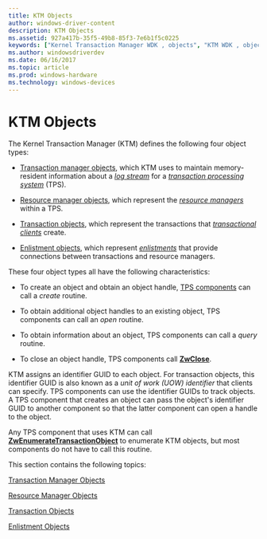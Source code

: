 ```yaml
---
title: KTM Objects
author: windows-driver-content
description: KTM Objects
ms.assetid: 927a417b-35f5-49b8-85f3-7e6b1f5c0225
keywords: ["Kernel Transaction Manager WDK , objects", "KTM WDK , objects", "objects WDK KTM"]
ms.author: windowsdriverdev
ms.date: 06/16/2017
ms.topic: article
ms.prod: windows-hardware
ms.technology: windows-devices
---
```


# KTM Objects


The Kernel Transaction Manager (KTM) defines the following four object types:

-   [Transaction manager objects](transaction-manager-objects.md), which KTM uses to maintain memory-resident information about a [*log stream*](transaction-processing-terms.md#ktm-term-log-stream) for a [*transaction processing system*](transaction-processing-terms.md#ktm-term-transaction-processing-system) (TPS).

-   [Resource manager objects](resource-manager-objects.md), which represent the [*resource managers*](transaction-processing-terms.md#ktm-term-resource-manager) within a TPS.

-   [Transaction objects](transaction-objects.md), which represent the transactions that [*transactional clients*](transaction-processing-terms.md#ktm-term-transactional-client) create.

-   [Enlistment objects](enlistment-objects.md), which represent [*enlistments*](transaction-processing-terms.md#ktm-term-enlistment) that provide connections between transactions and resource managers.

These four object types all have the following characteristics:

-   To create an object and obtain an object handle, [TPS components](understanding-tps-components.md) can call a *create* routine.

-   To obtain additional object handles to an existing object, TPS components can call an *open* routine.

-   To obtain information about an object, TPS components can call a *query* routine.

-   To close an object handle, TPS components call [**ZwClose**](https://msdn.microsoft.com/library/windows/hardware/ff566417).

KTM assigns an identifier GUID to each object. For transaction objects, this identifier GUID is also known as a *unit of work (UOW) identifier* that clients can specify. TPS components can use the identifier GUIDs to track objects. A TPS component that creates an object can pass the object's identifier GUID to another component so that the latter component can open a handle to the object.

Any TPS component that uses KTM can call [**ZwEnumerateTransactionObject**](https://msdn.microsoft.com/library/windows/hardware/ff566450) to enumerate KTM objects, but most components do not have to call this routine.

This section contains the following topics:

[Transaction Manager Objects](transaction-manager-objects.md)

[Resource Manager Objects](resource-manager-objects.md)

[Transaction Objects](transaction-objects.md)

[Enlistment Objects](enlistment-objects.md)

 

 




